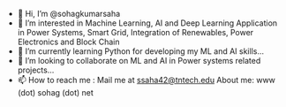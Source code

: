 - 👋 Hi, I’m @sohagkumarsaha
- 👀 I’m interested in Machine Learning, AI and Deep Learning Application in Power Systems, Smart Grid, Integration of Renewables, Power Electronics and Block Chain
- 🌱 I’m currently learning Python for developing my ML and AI skills... 
- 💞️ I’m looking to collaborate on ML and AI in Power systems related projects... 
- 📫 How to reach me : Mail me at ssaha42@tntech.edu 
About me: www (dot) sohag (dot) net
<!---
sohagkumarsaha/sohagkumarsaha is a ✨ special ✨ repository because its `README.md` (this file) appears on your GitHub profile.
You can click the Preview link to take a look at your changes.
--->
